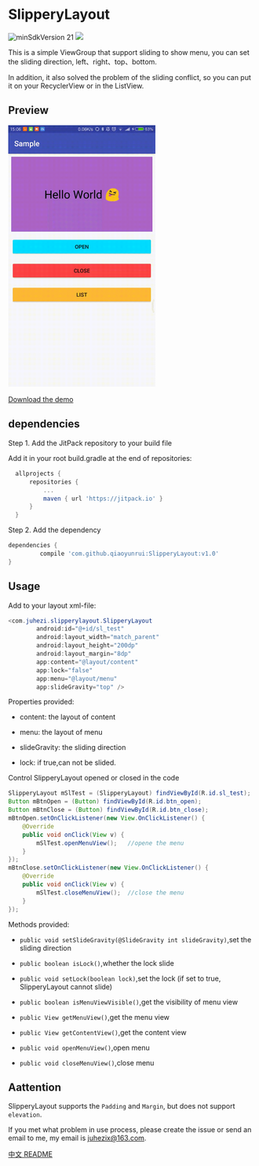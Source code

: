 # SlipperyLayout

![minSdkVersion 21](https://img.shields.io/badge/minSdkVersion-15-blue.svg)
[![](https://jitpack.io/v/qiaoyunrui/SlipperyLayout.svg)](https://jitpack.io/#qiaoyunrui/SlipperyLayout)

This is a simple ViewGroup that support sliding to show menu, you can set the sliding direction, left、right、top、bottom.

In addition, it also solved the problem of the sliding conflict, so you can put it on your RecyclerView or in the ListView.

## Preview

<img src="preview/preview_1.gif" width="300"/>

[Download the demo](apk/sample.apk)

## dependencies

Step 1. Add the JitPack repository to your build file

  Add it in your root build.gradle at the end of repositories:
  ```gradle
	allprojects {
		repositories {
			...
			maven { url 'https://jitpack.io' }
		}
	}
  ```
Step 2. Add the dependency

  ```gradle
  dependencies {
	       compile 'com.github.qiaoyunrui:SlipperyLayout:v1.0'
  }
  ```

## Usage

Add to your layout xml-file:

```java
<com.juhezi.slipperylayout.SlipperyLayout
        android:id="@+id/sl_test"
        android:layout_width="match_parent"
        android:layout_height="200dp"
        android:layout_margin="8dp"
        app:content="@layout/content"
        app:lock="false"
        app:menu="@layout/menu"
        app:slideGravity="top" />
```

Properties provided:

* content: the layout of content

* menu: the layout of menu

* slideGravity: the sliding direction

* lock: if true,can not be slided.

Control SlipperyLayout opened or closed in the code

```java
SlipperyLayout mSlTest = (SlipperyLayout) findViewById(R.id.sl_test);
Button mBtnOpen = (Button) findViewById(R.id.btn_open);
Button mBtnClose = (Button) findViewById(R.id.btn_close);
mBtnOpen.setOnClickListener(new View.OnClickListener() {
    @Override
    public void onClick(View v) {
        mSlTest.openMenuView();   //opene the menu
    }
});
mBtnClose.setOnClickListener(new View.OnClickListener() {
    @Override
    public void onClick(View v) {
        mSlTest.closeMenuView();  //close the menu
    }
});
```

Methods provided:

* `public void setSlideGravity(@SlideGravity int slideGravity)`,set the sliding direction

* `public boolean isLock()`,whether the lock slide

* `public void setLock(boolean lock)`,set the lock (if set to true, SlipperyLayout cannot slide)

* `public boolean isMenuViewVisible()`,get the visibility of menu view

* `public View getMenuView()`,get the menu view

* `public View getContentView()`,get the content view

* `public void openMenuView()`,open menu

* `public void closeMenuView()`,close menu

## Aattention

SlipperyLayout supports the `Padding` and `Margin`, but does not support `elevation`.

If you met what problem in use process, please create the issue or send an email to me, my email is juhezix@163.com.

[中文 README](README_CN.md)
